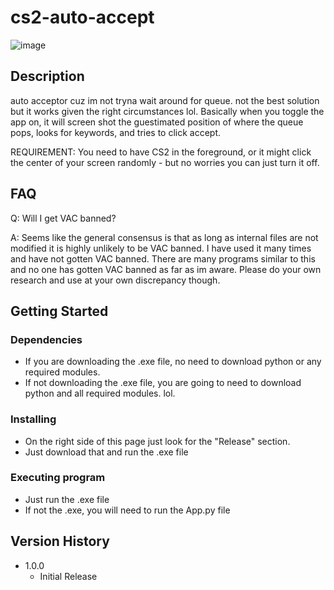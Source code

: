 # cs2-auto-accept

![image](https://github.com/phamjames/cs2-auto-accept/assets/37754596/7e88f5d0-4dfd-476f-b99e-c1f56d98116b)

## Description
auto acceptor cuz im not tryna wait around for queue. not the best solution but it works given the right circumstances lol.
Basically when you toggle the app on, it will screen shot the guestimated position of where the queue pops, looks for keywords, and tries to click accept.

REQUIREMENT: You need to have CS2 in the foreground, or it might click the center of your screen randomly - but no worries you can just turn it off.

## FAQ
Q: Will I get VAC banned?

A: Seems like the general consensus is that as long as internal files are not modified it is highly unlikely to be VAC banned. I have used it many times and have not gotten VAC banned.
There are many programs similar to this and no one has gotten VAC banned as far as im aware. Please do your own research and use at your own discrepancy though. 

## Getting Started

### Dependencies
* If you are downloading the .exe file, no need to download python or any required modules.
* If not downloading the .exe file, you are going to need to download python and all required modules. lol.

### Installing
* On the right side of this page just look for the "Release" section.
* Just download that and run the .exe file

### Executing program
* Just run the .exe file
* If not the .exe, you will need to run the App.py file

## Version History
* 1.0.0
    * Initial Release
